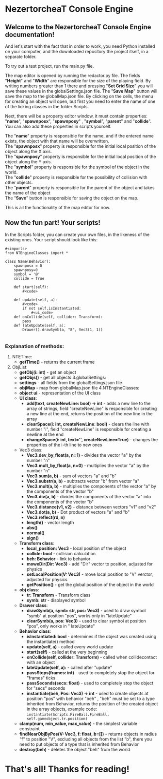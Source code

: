 # NezertorcheaT Console Engine

## Welcome to the NezertorcheaT Console Engine documentation!

And let's start with the fact that in order to work, you need Python installed on your computer, and the downloaded repository
the project itself, in a separate folder.

To try out a test project, run the main.py file.

The map editor is opened by running the redactor.py file.
The fields "**Height**" and "**Width**" are responsible for the size of the playing field.
By writing numbers greater than 1 there and pressing "**Set Grid Size**" you will save these values ​​in the globalSettings.json file.
The "**Save Map**" button will save the map to the globalMap.json file.
By clicking on the cells, the menu for creating an object will open, but first you need to enter the name of one of the licking classes in the folder
Scripts.

Next, there will be a property editor window, it must contain properties: "**name**", "**spawnposx**", "**spawnposy**"
, "**symbol**", "**parent**"
and "**collide**". You can also add these properties in scripts yourself.

The "**name**" property is responsible for the name, and if the entered name exists, the object with that name will be overwritten.  
The "**spawnposx**" property is responsible for the initial local position of the object along the X axis.  
The "**spawnposy**" property is responsible for the initial local position of the object along the Y axis.  
The "**symbol**" property is responsible for the symbol of the object in the world.  
The "**collide**" property is responsible for the possibility of collision with other objects.  
The "**parent**" property is responsible for the parent of the object and takes the name of the object  
The "**Save**" button is responsible for saving the object on the map.  

This is all the functionality of the map editor for now.

## Now the fun part! Your scripts!

In the Scripts folder, you can create your own files, in the likeness of the existing ones. Your script should look like this:

```
#<imports>
from NTEngineClasses import *

class Name(Behavior):
    spawnposx = 0
    spawnposy=0
    symbol = '@'
    collide = True

    def start(self):
        #<code>
    
    def update(self, a):
        #<code>
        if not self.isInstantiated:
            #<ui_code>
    def onCollide(self, collider: Transform):
        pass
    def lateUpdate(self, a):
        Drawer().drawSymb(a, "8", Vec3(1, 1))
        
```

### Explanation of methods:

1. NTETime:
    - **getTime()** - returns the current frame
2. ObjList:
    - **getObj(i: int)** - get an object
    - **getObjs()** - get all objects
3.globalSettings:
    - **settings** - all fields from the globalSettings.json file
    - **objMap** - map from globalMap.json file
4.NTEngineClasses:
    - **object ui** - representation of the UI class
    - **UI class**:
        - **add(text, createNewLine: bool) -> int** - adds a new line to the array of strings, field "createNewLine"
          is responsible for creating a new line at the end, returns the position of the new line in the array
        - **clearSpace(i: int, createNewLine: bool)** - clears the line with number "i", field "createNewLine" is responsible for
          creating a newline at the end
        - **changeSpace(i: int, text='', createNewLine=True)** - changes the properties of the i-th line to new ones
    - Vec3 class:
        - **Vec3.dev_by_float(a, n=1)** - divides the vector "a" by the number "n"
        - **Vec3.mult_by_float(a, n=0)** - multiplies the vector "a" by the number "n"
        - **Vec3.sum(a, b)** - sum of vectors "a" and "b"
        - **Vec3.substr(a, b)** - subtracts vector "b" from vector "a"
        - **Vec3.mult(a, b)** - multiplies the components of the vector "a" by the components of the vector "b"
        - **Vec3.div(a, b)** - divides the components of the vector "a" into the components of the vector "b"
        - **Vec3.distance(v1, v2)** - distance between vectors "v1" and "v2"
        - **Vec3.dot(a, b)** - Dot product of vectors "a" and "b"
        - **Vec3.reflect(rd, n)**
        - **length()** - vector length
        - **abs()**
        - **normal()**
        - **sign()**
    - **Transform class**:
        - **local_position: Vec3** - local position of the object
        - **collide: bool** - collision calculation
        - **beh: Behavior** - link to behavior
        - **moweDir(Dir: Vec3)** - add "Dir" vector to position, adjusted for physics
        - **setLocalPosition(V: Vec3)** - move local position to "V" verctor, adjusted for physics
        - **getPosition()** - get the global position of the object in the world
    - **obj class**:
        - **tr: Transform** - Transform class
        - **symb: str** - displayed symbol
    - **Drawer class**:
        - **drawSymb(a, symb: str, pos: Vec3)** - used to draw symbol "symb" at position "pos", works
          only in "lateUpdate"
        - **clearSymb(a, pos: Vec3)** - used to clear symbol at position "pos", only works in "
          lateUpdate"
    - **Behavior class**:
        - **isInstantiated: bool** - determines if the object was created using the instantiate() method
        - **update(self, a)** - called every world update
        - **start(self)** - called at the very beginning
        - **onCollide(self, collider: Transform)** - called when collidecontact with an object
        - **lateUpdate(self, a):** - called after "update"
        - **passSteps(frames: int)** - used to completely stop the object for "frames" ticks
        - **passSeconds(secs: float)** - used to completely stop the object for "secs" seconds
        - **instantiate(beh, Pos: Vec3) -> int** - used to create objects at position "pos" with behavior "beh"
          , "beh" must be set to a type inherited from Behavior, returns the position of the created object in the array
          objects, example code: ```instantiate(Scripts.FireBall.FireBall, self.gameobject.tr.position)```
    - **clamp(num, min_value, max_value)** - the simplest variable constraint
    - **findNearObjByPos(V: Vec3, f: float, b=[])** - returns objects in radius "f" to position "V", excluding all
      objects from the list "b", there you need to put objects of a type that is inherited from Behavior
    - **destroy(beh)** - deletes the object "beh" from the world

# That's all! Thanks for reading!
